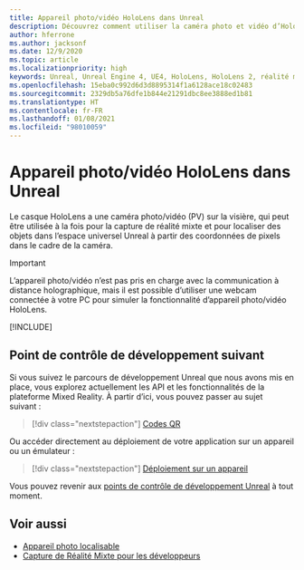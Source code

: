 ```yaml
---
title: Appareil photo/vidéo HoloLens dans Unreal
description: Découvrez comment utiliser la caméra photo et vidéo d’HoloLens pour la capture de réalité mixte et la localisation des objets dans Unreal.
author: hferrone
ms.author: jacksonf
ms.date: 12/9/2020
ms.topic: article
ms.localizationpriority: high
keywords: Unreal, Unreal Engine 4, UE4, HoloLens, HoloLens 2, réalité mixte, développement, fonctionnalités, documentation, guides, hologrammes, caméra, caméra photo/vidéo, capture de réalité mixte, casque de réalité mixte, casque windows mixed reality, casque de réalité virtuelle
ms.openlocfilehash: 15eba0c992d6d3d8895314f1a6128ace18c02483
ms.sourcegitcommit: 2329db5a76dfe1b844e21291dbc8ee3888ed1b81
ms.translationtype: HT
ms.contentlocale: fr-FR
ms.lasthandoff: 01/08/2021
ms.locfileid: "98010059"
---
```

# <a name="hololens-photovideo-camera-in-unreal"></a>Appareil photo/vidéo HoloLens dans Unreal

Le casque HoloLens a une caméra photo/vidéo (PV) sur la visière, qui peut être utilisée à la fois pour la capture de réalité mixte et pour localiser des objets dans l’espace universel Unreal à partir des coordonnées de pixels dans le cadre de la caméra.

> [!IMPORTANT]
> L’appareil photo/vidéo n’est pas pris en charge avec la communication à distance holographique, mais il est possible d’utiliser une webcam connectée à votre PC pour simuler la fonctionnalité d’appareil photo/vidéo HoloLens.

[!INCLUDE[](includes/tabs-pv-camera.md)]

## <a name="next-development-checkpoint"></a>Point de contrôle de développement suivant

Si vous suivez le parcours de développement Unreal que nous avons mis en place, vous explorez actuellement les API et les fonctionnalités de la plateforme Mixed Reality. À partir d’ici, vous pouvez passer au sujet suivant :

> [!div class="nextstepaction"]
> [Codes QR](unreal-qr-codes.md)

Ou accéder directement au déploiement de votre application sur un appareil ou un émulateur :

> [!div class="nextstepaction"]
> [Déploiement sur un appareil](unreal-deploying.md)

Vous pouvez revenir aux [points de contrôle de développement Unreal](unreal-development-overview.md#3-platform-capabilities-and-apis) à tout moment.

## <a name="see-also"></a>Voir aussi

* [Appareil photo localisable](../platform-capabilities-and-apis/locatable-camera.md)
* [Capture de Réalité Mixte pour les développeurs](../platform-capabilities-and-apis/mixed-reality-capture-for-developers.md)
